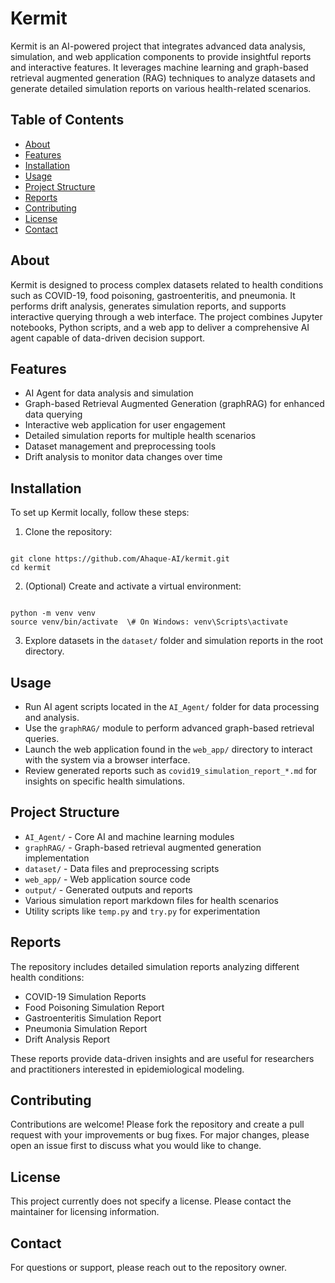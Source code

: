 # Kermit

Kermit is an AI-powered project that integrates advanced data analysis, simulation, and web application components to provide insightful reports and interactive features. It leverages machine learning and graph-based retrieval augmented generation (RAG) techniques to analyze datasets and generate detailed simulation reports on various health-related scenarios.

## Table of Contents

- [About](#about)  
- [Features](#features)  
- [Installation](#installation)  
- [Usage](#usage)  
- [Project Structure](#project-structure)  
- [Reports](#reports)  
- [Contributing](#contributing)  
- [License](#license)  
- [Contact](#contact)  

## About

Kermit is designed to process complex datasets related to health conditions such as COVID-19, food poisoning, gastroenteritis, and pneumonia. It performs drift analysis, generates simulation reports, and supports interactive querying through a web interface. The project combines Jupyter notebooks, Python scripts, and a web app to deliver a comprehensive AI agent capable of data-driven decision support.

## Features

- AI Agent for data analysis and simulation  
- Graph-based Retrieval Augmented Generation (graphRAG) for enhanced data querying  
- Interactive web application for user engagement  
- Detailed simulation reports for multiple health scenarios  
- Dataset management and preprocessing tools  
- Drift analysis to monitor data changes over time  

## Installation

To set up Kermit locally, follow these steps:

1. Clone the repository:

```

git clone https://github.com/Ahaque-AI/kermit.git
cd kermit

```

2. (Optional) Create and activate a virtual environment:

```

python -m venv venv
source venv/bin/activate  \# On Windows: venv\Scripts\activate

```

3. Explore datasets in the `dataset/` folder and simulation reports in the root directory.

## Usage

- Run AI agent scripts located in the `AI_Agent/` folder for data processing and analysis.  
- Use the `graphRAG/` module to perform advanced graph-based retrieval queries.  
- Launch the web application found in the `web_app/` directory to interact with the system via a browser interface.  
- Review generated reports such as `covid19_simulation_report_*.md` for insights on specific health simulations.

## Project Structure

- `AI_Agent/` - Core AI and machine learning modules  
- `graphRAG/` - Graph-based retrieval augmented generation implementation  
- `dataset/` - Data files and preprocessing scripts  
- `web_app/` - Web application source code  
- `output/` - Generated outputs and reports  
- Various simulation report markdown files for health scenarios  
- Utility scripts like `temp.py` and `try.py` for experimentation  

## Reports

The repository includes detailed simulation reports analyzing different health conditions:

- COVID-19 Simulation Reports  
- Food Poisoning Simulation Report  
- Gastroenteritis Simulation Report  
- Pneumonia Simulation Report  
- Drift Analysis Report  

These reports provide data-driven insights and are useful for researchers and practitioners interested in epidemiological modeling.

## Contributing

Contributions are welcome! Please fork the repository and create a pull request with your improvements or bug fixes. For major changes, please open an issue first to discuss what you would like to change.

## License

This project currently does not specify a license. Please contact the maintainer for licensing information.

## Contact

For questions or support, please reach out to the repository owner.

